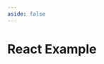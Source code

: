 ```yaml
---
aside: false
---
```


# React Example

<script setup>
import Demo from '../components/Demo.vue'
</script>

<Demo url="https://githubbox.com/willnguyen1312/zoom-image/tree/main/examples/react-ts" />
